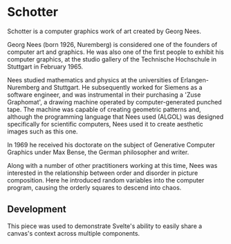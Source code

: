 # Schotter

Schotter is a computer graphics work of art created by Georg Nees. 

Georg Nees (born 1926, Nuremberg) is considered one of the founders of computer art and graphics. He was also one of the first people to exhibit his computer graphics, at the studio gallery of the Technische Hochschule in Stuttgart in February 1965.

Nees studied mathematics and physics at the universities of Erlangen-Nuremberg and Stuttgart. He subsequently worked for Siemens as a software engineer, and was instrumental in their purchasing a 'Zuse Graphomat', a drawing machine operated by computer-generated punched tape. The machine was capable of creating geometric patterns and, although the programming language that Nees used (ALGOL) was designed specifically for scientific computers, Nees used it to create aesthetic images such as this one.

In 1969 he received his doctorate on the subject of Generative Computer Graphics under Max Bense, the German philosopher and writer.

Along with a number of other practitioners working at this time, Nees was interested in the relationship between order and disorder in picture composition. Here he introduced random variables into the computer program, causing the orderly squares to descend into chaos.


## Development

This piece was used to demonstrate Svelte's ability to easily share a canvas's context across multiple components.
